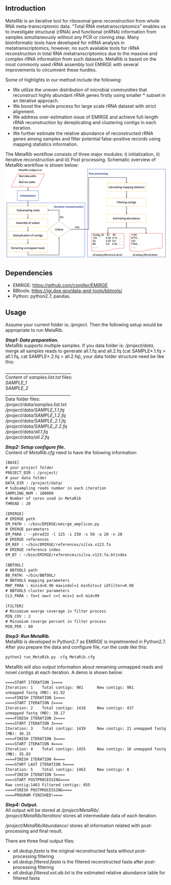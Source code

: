 ## Introduction 
MeteRib is an iterative tool for ribosomal gene reconstruction from whole RNA meta-transcriptomic data. “Total RNA metatranscriptomics” enables us to investigate structural (rRNA) and functional (mRNA) information from samples simultaneously without any PCR or cloning step. Many bioinformatic tools have developed for mRNA analysis in metatranscriptomics, however, no such available tools for rRNA reconstruction in total RNA metatranscriptomics due to the massive and complex rRNA information from such datasets.  MetaRib is based on the most commonly used rRNA assembly tool EMIRGE with several improvements to circumvent these hurdles. 

Some of highlights in our method include the following:
* We utilize the uneven distribution of microbial communities that reconstruct highly abundant rRNA genes firstly using smaller * subset in an iterative approach.      
* We boost the whole process for large scale rRNA dataset with strict alignment.   
* We address over-estimation issue of EMIRGE and achieve full-length rRNA reconstruction by dereplicating and clustering contigs in each iteration.    
* We further estimate the relative abundance of reconstructed rRNA genes among samples and filter potential false-positive records using mapping statistics information.     


The MetaRib workflow consists of three major modules: i) initialization, ii) iterative reconstruction and iii) Post processing. Schematic overview of MetaRib workflow is shown below:    
![workflow](./src/metarib_workflow_demo.jpg)  




         
## Dependencies            
* EMIRGE: https://github.com/csmiller/EMIRGE
* BBtools: https://jgi.doe.gov/data-and-tools/bbtools/  
* Python: python2.7, pandas.   


## Usage    

Assume your current folder is: */project*. Then the following setup would be appropriate to run MetaRib.    

***Step1: Data preparation.***       
MetaRib supports multiple samples. If you data folder is: */project/data*, merge all samples reads to generate all.1.fq and all.2.fq (cat SAMPLE*.1.fq > all.1.fq, cat SAMPLE*.2.fq > all.2.fq), your data folder structure need be like this:    

\________________________________   
Content of *samples.list.txt* files:    
*SAMPLE_1*   
*SAMPLE_2*   
\________________________________    
Data folder files:  
*/project/data/samples.list.txt*   
*/project/data/SAMPLE_1.1.fq*      
*/project/data/SAMPLE_1.2.fq*          
*/project/data/SAMPLE_2.1.fq*         
*/project/data/SAMPLE_2.2.fq*             
*/project/data/all.1.fq*   
*/project/data/all.2.fq*     

***Step2: Setup configure file.***       
Content of *MetaRib.cfg* need to have the folowing information:   
```
[BASE]    
# your project folder       
PROJECT_DIR : /project/   
# your data folder        
DATA_DIR : /project/data/        
# Subsampling reads number in each iteration        
SAMPLING_NUM : 100000     
# Number of cores used in MetaRib     
THREAD : 20   

[EMIRGE]     
# EMIRGE path       
EM_PATH : ~/bin/EMIRGE/emirge_amplicon.py  
# EMIRGE parameters   
EM_PARA : --phred33 -l 125 -i 250 -s 50 -a 20 -n 20  
# EMIRGE references   
EM_REF : ~/bin/EMIRGE/references/silva.v123.fa  
# EMIRGE reference index   
EM_BT : ~/bin/EMIRGE/references/silva.v123.fa.btindex   

[BBTOOL]   
# BBTOOLS path   
BB_PATH: ~/bin/BBTOOL/   
# BBTOOLS mapping parameters   
MAP_PARA : minid=0.96 maxindel=1 minhits=2 idfilter=0.98   
# BBTOOLS cluster parameters   
CLS_PARA : fo=t ow=t c=t mcs=1 e=5 mid=99   

[FILTER]    
# Minimium averge coverage in filter process    
MIN_COV : 2   
# Minimium coverge percent in filter process   
MIN_PER : 80    
```

***Step3: Run MetaRib.***  
MetaRib is developed in Python2.7 as EMIRGE is impletmented in Python2.7. After you prepare the data and configure file, run the code like this:    
```python
python2 run_MetaRib.py -cfg MetaRib.cfg
```
MetaRib will also output information about remaining unmapped reads and novel contigs at each iteration. A demo is shown below:   
```
====START ITERATION 1====
Iteration: 1    Total contigs: 981      New contigs: 981        unmapped fastq (MB): 61.92
====FINISH ITERATION 1====
====START ITERATION 2====
Iteration: 2    Total contigs: 1418     New contigs: 437        unmapped fastq (MB): 38.17
====FINISH ITERATION 2====
====START ITERATION 3====
Iteration: 3    Total contigs: 1439     New contigs: 21 unmapped fastq (MB): 36.15
====FINISH ITERATION 3====
====START ITERATION 4====
Iteration: 4    Total contigs: 1455     New contigs: 16 unmapped fastq (MB): 35.83
====FINISH ITERATION 4====
====START LAST ITERATION 5====
Iteration: 5    Total contigs: 1463     New contigs: 8
====FINISH ITERATION 5====
====START POSTPROCESSING====
Raw contig:1463 Filtered contigs: 855
====FINISH POSTPROCESSING====
====PROGRAM FINISHED!====
```

***Step4: Output.***       
All output will be stored at */project/MetaRib/*.    
*/project/MetaRib/Iteration/* stores all intermediate data of each iteration.   

*/project/MetaRib/Abundance/* stores all information related with post-processing and final result.

There are three final output files: 

* *all.dedup.fasta* is the original reconstructed fasta without post-processing filtering  
* *all.dedup.filtered.fasta* is the filtered reconstructed fasta after post-processing filtering
* *all.dedup.filtered.est.ab.txt* is the estimated relative abundance table for filtered fasta 





